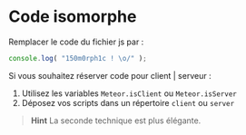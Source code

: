 # Code isomorphe

Remplacer le code du fichier js par :

```js
console.log( "150m0rph1c ! \o/" );
```

Si vous souhaitez réserver code pour client | serveur :

1. Utilisez les variables `Meteor.isClient` ou `Meteor.isServer`
2. Déposez vos scripts dans un répertoire `client` ou `server`
 
> **Hint** La seconde technique est plus élégante.